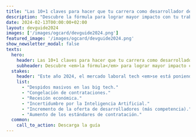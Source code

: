 ```yaml
---
title: "Las 10+1 claves para hacer que tu carrera como desarrollador despegue en 2024"
description: "Descubre la fórmula para lograr mayor impacto con tu trabajo, desbloquear subidas de salario y acceder a ofertas de empleo de calidad."
date: 2024-02-13T00:00:00+02:00
layout: devguide2024
images: ['/images/ogcard/devguide2024.png']
featured_image: '/images/ogcard/devguide2024.png'
show_newsletter_modal: false
texts:
  hero:
    header: Las 10+1 claves para hacer que tu carrera como desarrollador <em>despegue</em> en 2024
    subheader: Descubre <em>la fórmula</em> para lograr mayor impacto con tu trabajo, desbloquear subidas de salario y acceder a ofertas de empleo de calidad.
  stakes:
    header: "Este año 2024, el mercado laboral tech <em>se está poniendo cuesta arriba</em>:"
    list:
      - "Despidos masivos en las big tech."
      - "Congelación de contrataciones."
      - "Recesión económica."
      - "Incertidumbre por la Inteligencia Artificial."
      - "Incremento de la oferta de desarrolladores (más competencia)."
      - "Aumento de los estándares de contratación."
  common:
    call_to_action: Descarga la guía
---
```

